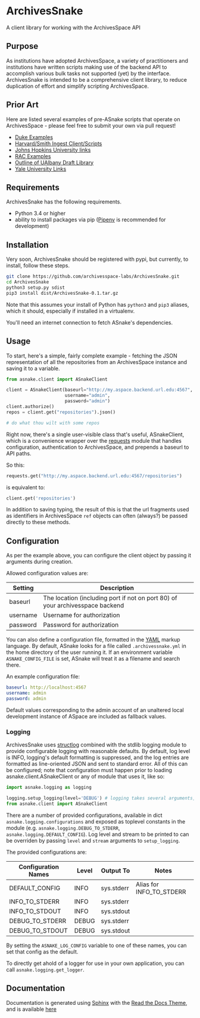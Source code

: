 # ArchivesSnake
A client library for working with the ArchivesSpace API

## Purpose
As institutions have adopted ArchivesSpace, a variety of practitioners and institutions have written scripts making use of
the backend API to accomplish various bulk tasks not supported (yet) by the interface.  ArchivesSnake is intended to be
a comprehensive client library, to reduce duplication of effort and simplify scripting ArchivesSpace.

## Prior Art
Here are listed several examples of pre-ASnake scripts that operate on ArchivesSpace - please feel free to submit your
own via pull request!

* [Duke Examples](Duke_links.md)
* [Harvard/Smith Ingest Client/Scripts](HarvardSmithLinks.md)
* [Johns Hopkins University links](Johns_Hopkins_University_links.md)
* [RAC Examples](RAC_links.md)
* [Outline of UAlbany Draft Library](ualbanyExample.md)
* [Yale University Links](Yale_Links.md)

## Requirements
ArchivesSnake has the following requirements.

- Python 3.4 or higher
- ability to install packages via pip ([Pipenv](https://docs.pipenv.org/) is recommended for development)

## Installation
Very soon, ArchivesSnake should be registered with pypi, but currently, to install, follow these steps.

``` bash
git clone https://github.com/archivesspace-labs/ArchivesSnake.git
cd ArchivesSnake
python3 setup.py sdist
pip3 install dist/ArchivesSnake-0.1.tar.gz
```

Note that this assumes your install of Python has `python3` and `pip3` aliases, which it should, especially if installed in a virtualenv.

You'll need an internet connection to fetch ASnake's dependencies.

## Usage
To start, here's a simple, fairly complete example - fetching the JSON representation of all the repositories from an ArchivesSpace instance and saving it to a variable.

``` python
from asnake.client import ASnakeClient

client = ASnakeClient(baseurl="http://my.aspace.backend.url.edu:4567",
                      username="admin",
                      password="admin")
client.authorize()
repos = client.get("repositories").json()

# do what thou wilt with some repos
```

Right now, there's a single user-visible class that's useful, ASnakeClient, which is a convenience wrapper
over the [requests](http://docs.python-requests.org/en/master/) module that handles configuration, authentication to
ArchivesSpace, and prepends a baseurl to API paths.

So this:

``` python
requests.get("http://my.aspace.backend.url.edu:4567/repositories")
```

is equivalent to:

``` python
client.get('repositories')
```

In addition to saving typing, the result of this is that the url fragments used as identifiers in ArchivesSpace `ref` objects can often (always?) be passed directly to these methods.

## Configuration

As per the example above, you can configure the client object by passing it arguments during creation.

Allowed configuration values are:

| **Setting** | **Description**                                                               |
|-------------|-------------------------------------------------------------------------------|
| baseurl     | The location (including port if not on port 80) of your archivesspace backend |
| username    | Username for authorization                                                    |
| password    | Password for authorization                                                    |

You can also define a configuration file, formatted in the [YAML](http://yaml.org/) markup language.  By default, ASnake looks for a file called `.archivessnake.yml` in the home directory of the user running it.  If an environment variable `ASNAKE_CONFIG_FILE` is set, ASnake will treat it as a filename and search there.

An example configuration file:

``` yaml
baseurl: http://localhost:4567
username: admin
password: admin
```

Default values corresponding to the admin account of an unaltered local development instance of ASpace are included as fallback values.

### Logging

ArchivesSnake uses [structlog](http://www.structlog.org/en/stable/) combined with the stdlib logging module to provide configurable logging with reasonable defaults.  By default, log level is INFO, logging's default formatting is suppressed, and the log entries are formatted as line-oriented JSON and sent to standard error.  All of this can be configured; note that configuration must happen prior to loading asnake.client.ASnakeClient or any of module that uses it, like so:

``` python
import asnake.logging as logging

logging.setup_logging(level='DEBUG') # logging takes several arguments, provides defaults, etc
from asnake.client import ASnakeClient
```

There are a number of provided configurations, available in dict `asnake.logging.configurations` and exposed as toplevel constants in the module (e.g. `asnake.logging.DEBUG_TO_STDERR`, `asnake.logging.DEFAULT_CONFIG`).  Log level and stream to be printed to can be overriden by passing `level` and `stream` arguments to `setup_logging`.

The provided configurations are:

| Configuration Names | Level | Output To  | Notes                    |
|---------------------|-------|------------|--------------------------|
| DEFAULT_CONFIG      | INFO  | sys.stderr | Alias for INFO_TO_STDERR |
| INFO_TO_STDERR      | INFO  | sys.stderr |                          |
| INFO_TO_STDOUT      | INFO  | sys.stdout |                          |
| DEBUG_TO_STDERR     | DEBUG | sys.stderr |                          |
| DEBUG_TO_STDOUT     | DEBUG | sys.stdout |                          |

By setting the `ASNAKE_LOG_CONFIG` variable to one of these names, you can set that config as the default.

To directly get ahold of a logger for use in your own application, you can call `asnake.logging.get_logger`.

## Documentation
Documentation is generated using [Sphinx](http://www.sphinx-doc.org/en/stable/index.html) with the [Read the Docs Theme](https://sphinx-rtd-theme.readthedocs.io/en/latest/), and is available [here](https://archivesspace-labs.github.io/ArchivesSnake)
